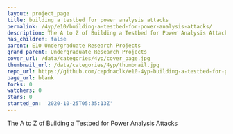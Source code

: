 ```yaml
---
layout: project_page
title: building a testbed for power analysis attacks
permalink: /4yp/e10/building-a-testbed-for-power-analysis-attacks/
description: The A to Z of Building a Testbed for Power Analysis Attacks
has_children: false
parent: E10 Undergraduate Research Projects
grand_parent: Undergraduate Research Projects
cover_url: /data/categories/4yp/cover_page.jpg
thumbnail_url: /data/categories/4yp/thumbnail.jpg
repo_url: https://github.com/cepdnaclk/e10-4yp-building-a-testbed-for-power-analysis-attacks
page_url: blank
forks: 0
watchers: 0
stars: 0
started_on: '2020-10-25T05:35:13Z'
---
```


The A to Z of Building a Testbed for Power Analysis Attacks
